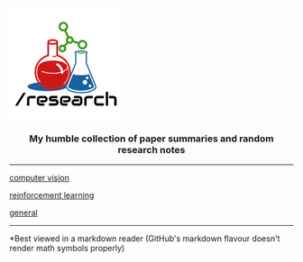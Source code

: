 <img align="center" src="logo.png" style="zoom:100%;" />

<center>
<h3> My humble collection of paper summaries and random research notes </h3>
</center>

---



[computer vision](cv/index.md)

[reinforcement learning](rl/index.md)

[general](general/index.md)



---

*Best viewed in a markdown reader (GitHub's markdown flavour doesn't render math symbols properly)


